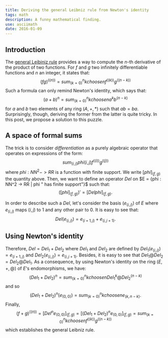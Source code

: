 ```yaml
---
title: Deriving the general Leibniz rule from Newton's identity
tags: math
description: A funny mathematical finding.
use: asciimath
date: 2016-01-09
---
```


## Introduction

The [general Leibiniz rule](https://en.wikipedia.org/wiki/General_Leibniz_rule) 
provides a way to compute the $n$-th derivative of the product of two functions. 
For $f$ and $g$ two infinitely differentiable functions and $n$ an integer, it states that: 
$$ (fg)^((n)) = sum_(k=0)^n k choose n f^((k))g^((n-k)) $$
Such a formula can only remind Newton's identity, which says that:
$$ (a+b)^n = sum_(k=0)^n k choose n a^kb^(n-k) $$
for $a$ and $b$ two elements of any ring $(A, +, *)$ such that $ab=ba$. 
Surprisingly, though, deriving the former from the latter is quite tricky.
In this post, we propose a solution to this puzzle.

## A space of formal sums
The trick is to consider _differentiation_ as a purely algebraic operator that 
operates on expressions of the form: 
$$ sum_(i,j) phi(i,j) f^((i))g^((j)) $$
where $phi : NN^2 -> RR$ is a function with finite support. 
We write $[phi]_(f,g)$ the quantity above. 
Then, we want to define an operator $Del$ on 
$E = {phi : NN^2 -> RR | phi " has finite support"}$ such that:
$$ ([phi]_(f, g))' = [Del phi]_(f, g). $$

In order to describe such a $Del$, let's consider the basis $(e_(i,j))$ of $E$ where 
$e_(i,j)$ maps $(i,j)$ to $1$ and any other pair to $0$. 
It is easy to see that: $$ Del (e_(i,j)) = e_(i+1,j) + e_(i,j+1).$$

## Using Newton's identity
Therefore, $Del = Del_1 + Del_2$ where $Del_1$ and $Del_2$ are defined by 
$Del_1(e_(i,j)) = e_(i+1,j)$ and $Del_2(e_(i,j)) = e_(i,j+1)$. 
Besides, it is easy to see that $Del_1@Del_2=Del_2@Del_1$. 
As a consequence, by using Newton's identity on the ring $(E, +, @)$ of 
$E$'s endomorphisms, we have:
$$(Del_1 + Del_2)^n = sum_(k=0)^n k choose n Del_1^k @ Del_2^(n-k)$$
and so $$(Del_1 + Del_2)^n(e_(0,0)) = sum_(k=0)^n k choose n e_(k, n-k).$$
Finally, $$(f+g)^((n)) = [Del^n e_(0,0)]_(f,g) = [(Del_1+Del_2)^n e_(0, 0)]_(f, g) 
= sum_(k=0)^n k choose n f^((k))g^((n-k))$$
which establishes the general Leibniz rule.